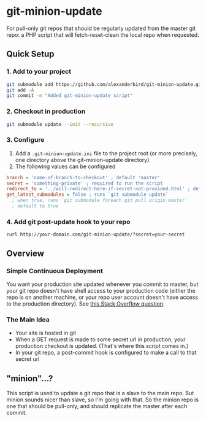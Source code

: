 # git-minion-update
For pull-only git repos that should be regularly updated from the master git repo: a PHP script that will fetch-reset-clean the local repo when requested. 

## Quick Setup
### 1. Add to your project
```bash
git submodule add https://github.com/alexanderbird/git-minion-update.git 
git add -A
git commit -m "Added git-minion-update script"
```

### 2. Checkout in production
```bash
git submodule update --init --recursive
```

### 3. Configure
1. Add a `.git-minion-update.ini` file to the project root (or more precisely, one directory above the git-minion-update directory)
2. The following values can be configured
```ini
branch = 'name-of-branch-to-checkout' ; default 'master'
secret = 'something-private' ; required to run the script
redirect_to = '../will-redirect-here-if-secret-not-provided.html' ; default '..' which is the site root, relative to git-minion-update/index.php
get_latest_submodules = false ; runs `git submodule update`
  ; when true, runs `git submodule foreach git pull origin master`
  ; default to true
```

### 4. Add git post-update hook to your repo
`curl http://your-domain.com/git-minion-update/?secret=your-secret`

## Overview
### Simple Continuous Deployment
You want your production site updated whenever you commit to master, but your git repo doesn't have shell access to your production code (either the repo is on another machine, or your repo user account doesn't have access to the production directory). See [this Stack Overflow question](http://stackoverflow.com/questions/9589814/git-force-a-pull-to-overwrite-everything-on-every-pull). 

### The Main Idea
* Your site is hosted in git
* When a GET request is made to some secret url in production, your production checkout is updated. (That's where this script comes in.)
* In your git repo, a post-commit hook is configured to make a call to that secret url

## "minion"...?
This script is used to update a git repo that is a slave to the main repo. But minion sounds nicer than slave, so I'm going with that. So the minion repo is one that should be pull-only, and should replicate the master after each commit. 
